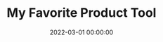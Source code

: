 ---
layout: inner
position: left
title: 'My Favorite Product Tool'
date: 2022-03-01 00:00:00
categories: ''
tags: ''
featured_image: '/img/posts/noun-spinner-1076402.png'
project_link: ''
button_text: ''
button_icon: ''
lead_text: 'I have used the Situation, Problem, Impact, Needs, and Recommendation (SPINR) framework during my career to define the why of what it is I am trying to solve. It effectively codifies requests so that they can be communicated to stakeholders, dev teams, and executives for decision making and feedback. Give it a try using <a href="https://docs.google.com/document/d/1PShppGDTG94B2qdJkdlUCVFRddaUG4Y41rJLZ_YqBGA/edit?usp=sharing" target="_blank">this template</a>!'
---